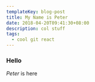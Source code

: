 ```yaml
---
templateKey: blog-post
title: My Name is Peter
date: 2018-04-20T09:41:30+08:00
description: col stuff
tags:
  - cool git react
---
```

### Hello 

*Peter* is here
